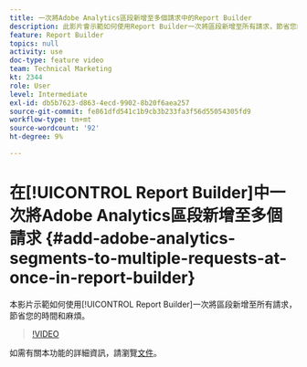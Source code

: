```yaml
---
title: 一次將Adobe Analytics區段新增至多個請求中的Report Builder
description: 此影片會示範如何使用Report Builder一次將區段新增至所有請求，節省您的時間和麻煩。
feature: Report Builder
topics: null
activity: use
doc-type: feature video
team: Technical Marketing
kt: 2344
role: User
level: Intermediate
exl-id: db5b7623-d863-4ecd-9902-8b20f6aea257
source-git-commit: fe861dfd541c1b9cb3b233fa3f56d55054305fd9
workflow-type: tm+mt
source-wordcount: '92'
ht-degree: 9%

---
```


# 在[!UICONTROL Report Builder]中一次將Adobe Analytics區段新增至多個請求 {#add-adobe-analytics-segments-to-multiple-requests-at-once-in-report-builder}

本影片示範如何使用[!UICONTROL Report Builder]一次將區段新增至所有請求，節省您的時間和麻煩。

>[!VIDEO](https://video.tv.adobe.com/v/25445/?quality=12)

如需有關本功能的詳細資訊，請瀏覽[文件](https://experienceleague.adobe.com/docs/analytics/analyze/report-builder/home.html?lang=en)。
